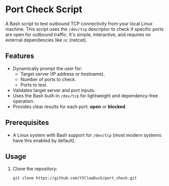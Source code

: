 # Port Check Script

A Bash script to test outbound TCP connectivity from your local Linux machine. This script uses the `/dev/tcp` descriptor to check if specific ports are open for outbound traffic. It's simple, interactive, and requires no external dependencies like `nc` (netcat).

## Features

- Dynamically prompt the user for:
  - Target server (IP address or hostname).
  - Number of ports to check.
  - Ports to test.
- Validates target server and port inputs.
- Uses the Bash built-in `/dev/tcp` for lightweight and dependency-free operation.
- Provides clear results for each port: **open** or **blocked**.

## Prerequisites

- A Linux system with Bash support for `/dev/tcp` (most modern systems have this enabled by default).

## Usage

1. Clone the repository:
   ```bash
   git clone https://github.com/Y3llowDuck/port_check.git
